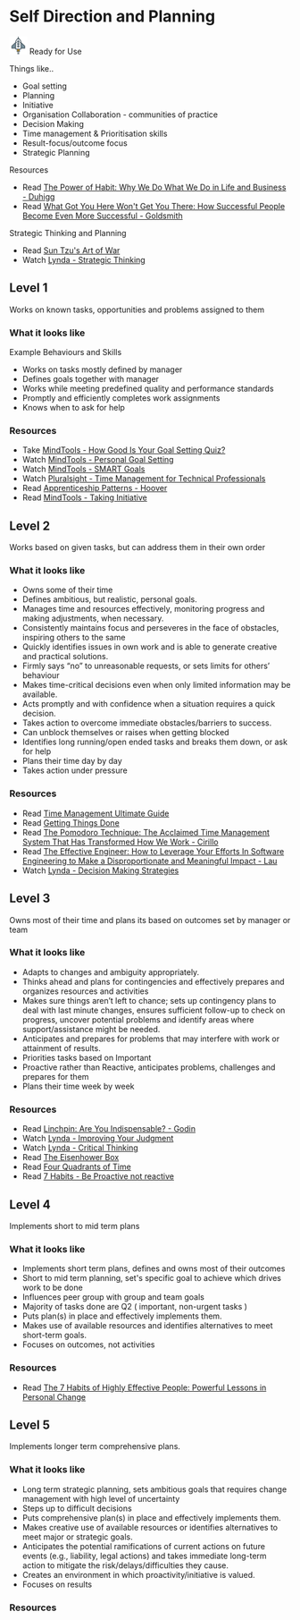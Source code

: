 # Self Direction and Planning
![Ready](../Images/rocket.png) Ready for Use  

Things like..
- Goal setting
- Planning
- Initiative
- Organisation Collaboration - communities of practice
- Decision Making
- Time management & Prioritisation skills 
- Result-focus/outcome focus
- Strategic Planning

Resources
- Read [The Power of Habit: Why We Do What We Do in Life and Business - Duhigg](https://www.amazon.com/Power-Habit-What-Life-Business/dp/081298160X)
- Read [What Got You Here Won't Get You There: How Successful People Become Even More Successful - Goldsmith](https://www.amazon.com/What-Got-Here-Wont-There/dp/1401301304)

Strategic Thinking and Planning
- Read [Sun Tzu's Art of War](http://classics.mit.edu/Tzu/artwar.html)
- Watch [Lynda - Strategic Thinking](https://www.lynda.com/Leadership-Management-tutorials/Strategic-Thinking/630592-2.html)


## Level 1

Works on known tasks, opportunities and problems assigned to them

### What it looks like

Example Behaviours and Skills
- Works on tasks mostly defined by manager
- Defines goals together with manager
- Works while meeting predefined quality and performance standards
- Promptly and efficiently completes work assignments
- Knows when to ask for help

### Resources
- Take [MindTools - How Good Is Your Goal Setting Quiz?](https://www.mindtools.com/community/pages/article/goal-setting-quiz.php)
- Watch [MindTools - Personal Goal Setting](https://www.mindtools.com/community/pages/videos/goal-setting-transcript.php)
- Watch [MindTools - SMART Goals](https://www.mindtools.com/community/pages/article/smart-goals.php)
- Watch [Pluralsight - Time Management for Technical Professionals](https://app.pluralsight.com/library/courses/time-management-technical-professionals/table-of-contents)
- Read [Apprenticeship Patterns - Hoover](https://www.amazon.com/Apprenticeship-Patterns-Guidance-Aspiring-Craftsman/dp/0596518382)
- Read [MindTools - Taking Initiative](https://www.mindtools.com/pages/article/initiative.htm)

## Level 2

Works based on given tasks, but can address them in their own order

### What it looks like
- Owns some of their time
- Defines ambitious, but realistic, personal goals.
- Manages time and resources effectively, monitoring progress and making adjustments, when necessary.
- Consistently maintains focus and perseveres in the face of obstacles, inspiring others to the same
- Quickly identifies issues in own work and is able to generate creative and practical solutions.
- Firmly says “no” to unreasonable requests, or sets limits for others’ behaviour
- Makes time-critical decisions even when only limited information may be available.
- Acts promptly and with confidence when a situation requires a quick decision.
- Takes action to overcome immediate obstacles/barriers to success. 
- Can unblock themselves or raises when getting blocked
- Identifies long running/open ended tasks and breaks them down, or ask for help
- Plans their time day by day
- Takes action under pressure


### Resources
- Read [Time Management Ultimate Guide](https://www.makingbusinessmatter.co.uk/time-management-skills-ultimate/)
- Read [Getting Things Done](https://gettingthingsdone.com/)
- Read [The Pomodoro Technique: The Acclaimed Time Management System That Has Transformed How We Work - Cirillo](https://www.amazon.com/Pomodoro-Technique-Acclaimed-Management-Transformed/dp/1524760706)
- Read [The Effective Engineer: How to Leverage Your Efforts In Software Engineering to Make a Disproportionate and Meaningful Impact - Lau](https://www.amazon.com/Effective-Engineer-Engineering-Disproportionate-Meaningful/dp/0996128107)
- Watch [Lynda - Decision Making Strategies](https://www.lynda.com/Business-Skills-tutorials/Decision-Making-Fundamentals/186697-2.html)

## Level 3

Owns most of their time and plans its based on outcomes set by manager or team

### What it looks like
- Adapts to changes and ambiguity appropriately.
- Thinks ahead and plans for contingencies and effectively prepares and organizes resources and activities
- Makes sure things aren’t left to chance; sets up contingency plans to deal with last minute changes, ensures sufficient follow-up to check on progress, uncover potential problems and identify areas where support/assistance might be needed.
- Anticipates and prepares for problems that may interfere with work or attainment of results. 
- Priorities tasks based on Important
- Proactive rather than Reactive, anticipates problems, challenges and prepares for them
- Plans their time week by week

### Resources
- Read [Linchpin: Are You Indispensable? - Godin](https://www.amazon.com/Linchpin-Are-Indispensable-Seth-Godin/dp/1591844096)
- Watch [Lynda - Improving Your Judgment](https://www.lynda.com/Business-Skills-tutorials/Improving-Your-Judgment/162446-2.html)
- Watch [Lynda - Critical Thinking](https://www.lynda.com/Business-Skills-tutorials/Critical-Thinking/424116-2.html)
- Read [The Eisenhower Box](https://jamesclear.com/eisenhower-box)
- Read [Four Quadrants of Time](https://czarto.com/2012/04/24/four-quadrants-of-time/)
- Read [7 Habits - Be Proactive not reactive](https://www.artofmanliness.com/articles/7-habits-proactive-not-reactive/)

## Level 4

Implements short to mid term plans

### What it looks like
- Implements short term plans, defines and owns most of their outcomes
- Short to mid term planning, set's specific goal to achieve which drives work to be done
- Influences peer group with group and team goals
- Majority of tasks done are Q2 ( important, non-urgent tasks )
- Puts plan(s) in place and effectively implements them.
- Makes use of available resources and identifies alternatives to meet short-term goals.
- Focuses on outcomes, not activities

### Resources
- Read [The 7 Habits of Highly Effective People: Powerful Lessons in Personal Change](https://www.amazon.com/Habits-Highly-Effective-People-Powerful/dp/1476740054/)

## Level 5

Implements longer term comprehensive plans. 

### What it looks like
- Long term strategic planning, sets ambitious goals that requires change management with high level of uncertainty
- Steps up to difficult decisions
- Puts comprehensive plan(s) in place and effectively implements them.
- Makes creative use of available resources or identifies alternatives to meet major or strategic goals.
- Anticipates the potential ramifications of current actions on future events (e.g., liability, legal actions) and takes immediate long-term action to mitigate the risk/delays/difficulties they cause.
- Creates an environment in which proactivity/initiative is valued.
- Focuses on results 

### Resources
